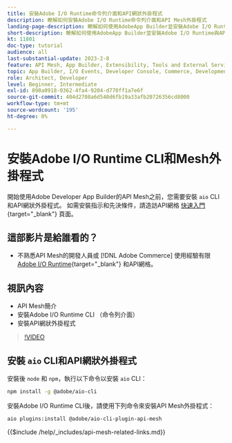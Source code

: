 ```yaml
---
title: 安裝Adobe I/O Runtime命令列介面和API網狀外掛程式
description: 瞭解如何安裝Adobe I/O Runtime命令列介面和API Mesh外掛程式
landing-page-description: 瞭解如何使用AdobeApp Builder並安裝Adobe I/O Runtime與API Mesh外掛程式。
short-description: 瞭解如何使用AdobeApp Builder並安裝Adobe I/O Runtime與API Mesh外掛程式。
kt: 11801
doc-type: tutorial
audience: all
last-substantial-update: 2023-2-8
feature: API Mesh, App Builder, Extensibility, Tools and External Services, Backend Development
topic: App Builder, I/O Events, Developer Console, Commerce, Development, Integrations
role: Architect, Developer
level: Beginner, Intermediate
exl-id: 898a0918-0362-4fa4-9204-d770ff1a7e6f
source-git-commit: 404d2708a6d540d6fb19a33afb20726356cd8000
workflow-type: tm+mt
source-wordcount: '195'
ht-degree: 0%

---
```


# 安裝Adobe I/O Runtime CLI和Mesh外掛程式

開始使用Adobe Developer App Builder的API Mesh之前，您需要安裝 `aio` CLI和API網狀外掛程式。
如需安裝指示和先決條件，請造訪API網格 [快速入門](https://developer.adobe.com/graphql-mesh-gateway/gateway/getting-started/){target="_blank"} 頁面。

## 這部影片是給誰看的？

* 不熟悉API Mesh的開發人員或 [!DNL Adobe Commerce] 使用經驗有限 [Adobe I/O Runtime](https://developer.adobe.com/runtime/docs/guides/overview/){target="_blank"} 和API網格。

## 視訊內容

* API Mesh簡介
* 安裝Adobe I/O Runtime CLI （命令列介面）
* 安裝API網狀外掛程式

>[!VIDEO](https://video.tv.adobe.com/v/3414122?quality=12&learn=on)

## 安裝 `aio` CLI和API網狀外掛程式

安裝後 `node` 和 `npm`，執行以下命令以安裝 `aio` CLI：

```bash
npm install -g @adobe/aio-cli
```

安裝Adobe I/O Runtime CLI後，請使用下列命令來安裝API Mesh外掛程式：

```bash
aio plugins:install @adobe/aio-cli-plugin-api-mesh
```

{{$include /help/_includes/api-mesh-related-links.md}}
